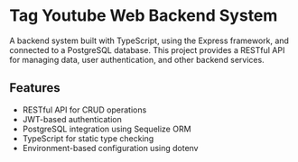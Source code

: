 # Tag Youtube Web Backend System
A backend system built with TypeScript, using the Express framework, and connected to a PostgreSQL database. This project provides a RESTful API for managing data, user authentication, and other backend services.

## Features
- RESTful API for CRUD operations
- JWT-based authentication
- PostgreSQL integration using Sequelize ORM
- TypeScript for static type checking
- Environment-based configuration using dotenv
